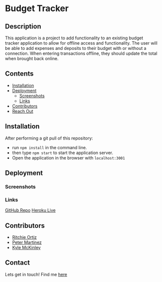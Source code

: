 # Budget Tracker
## Description
This application is a project to add functionality to an existing budget tracker application to allow for offline access and functionality. The user will be able to add expenses and deposits to their budget with or without a connection. When entering transactions offline, they should update the total when brought back online.

## Contents
- [Installation](#Installation)
- [Deployment](#Deployment)
    - [Screenshots](#Screenshots)
    - [Links](#Links)
- [Contributors](#Contributors)
- [Reach Out](#Contact)

## Installation
After performing a git pull of this repository:
- run `npm install` in the command line.
- then type `npm start` to start the application server.
- Open the application in the browser with `localhost:3001`

## Deployment
### Screenshots


### Links
[GitHub Repo]()
[Heroku Live]()

## Contributors
- [Ritchie Ortiz](https://www.GitHub.com/xRitchie91)
- [Peter Martinez](https//www.GitHub.com/Pmarti53)
- [Kyle McKinley](https://www.GitHub.com/kjmckinley)

## Contact
Lets get in touch!
Find me [here](https://www.GitHub.com/xRitchie91)
